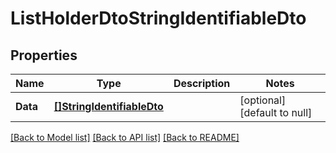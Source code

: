 # ListHolderDtoStringIdentifiableDto

## Properties
Name | Type | Description | Notes
------------ | ------------- | ------------- | -------------
**Data** | [**[]StringIdentifiableDto**](StringIdentifiableDto.md) |  | [optional] [default to null]

[[Back to Model list]](../README.md#documentation-for-models) [[Back to API list]](../README.md#documentation-for-api-endpoints) [[Back to README]](../README.md)


